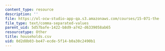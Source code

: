 ```yaml
---
content_type: resource
description: ''
file: https://ol-ocw-studio-app-qa.s3.amazonaws.com/courses/15-071-the-analytics-edge-spring-2017/0d2d8b03be47ecde5f14b0a30c2490b1_households.csv
file_type: text/comma-separated-values
parent_uid: 5d57bafe-1422-b8d9-a742-d6339058ab65
resourcetype: Other
title: households.csv
uid: 0d2d8b03-be47-ecde-5f14-b0a30c2490b1
---
```

